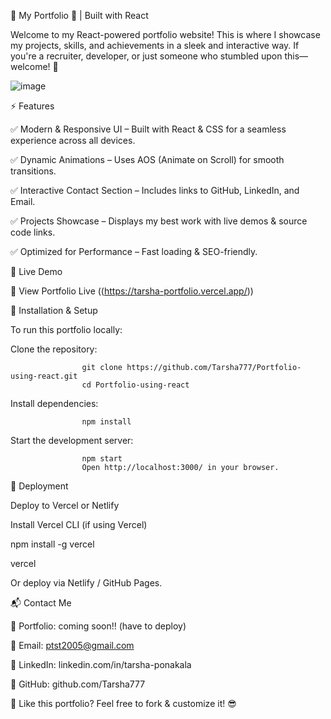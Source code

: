 🌟 My Portfolio 🚀 | Built with React

Welcome to my React-powered portfolio website! This is where I showcase my projects, skills, and achievements in a sleek and interactive way. If you're a recruiter, developer, or just someone who stumbled upon this—welcome! 🎉

![image](https://github.com/user-attachments/assets/9a0f86f3-b3bd-4d60-925a-513c2e211589)


⚡ Features

✅ Modern & Responsive UI – Built with React & CSS for a seamless experience across all devices.

✅ Dynamic Animations – Uses AOS (Animate on Scroll) for smooth transitions.

✅ Interactive Contact Section – Includes links to GitHub, LinkedIn, and Email.

✅ Projects Showcase – Displays my best work with live demos & source code links.

✅ Optimized for Performance – Fast loading & SEO-friendly.



🚀 Live Demo

🔗 View Portfolio Live ((https://tarsha-portfolio.vercel.app/))

📂 Installation & Setup

To run this portfolio locally:


Clone the repository:

                    git clone https://github.com/Tarsha777/Portfolio-using-react.git
                    cd Portfolio-using-react
                    
Install dependencies:

                    npm install
                    
Start the development server:

                    npm start
                    Open http://localhost:3000/ in your browser.


🚀 Deployment

Deploy to Vercel or Netlify

Install Vercel CLI (if using Vercel)

npm install -g vercel

vercel

Or deploy via Netlify / GitHub Pages.


📬 Contact Me

💼 Portfolio: coming soon!! (have to deploy)

📧 Email: ptst2005@gmail.com

🔗 LinkedIn: linkedin.com/in/tarsha-ponakala

🐙 GitHub: github.com/Tarsha777



🚀 Like this portfolio? Feel free to fork & customize it! 😎
